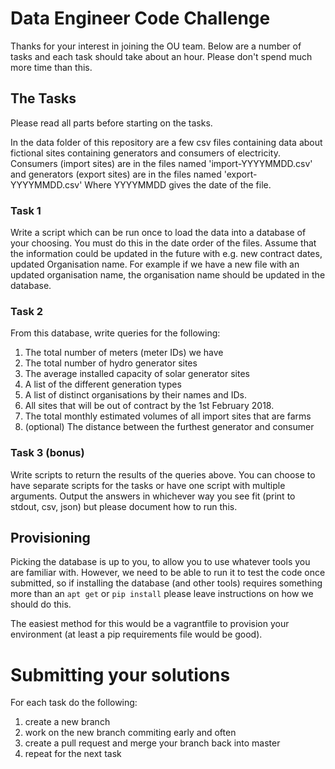 # Data Engineer Code Challenge

Thanks for your interest in joining the OU team. Below are a number of tasks
and each task should take about an hour. Please don't spend much more time 
than this.


## The Tasks

Please read all parts before starting on the tasks.

In the data folder of this repository are a few csv files containing data about
fictional sites containing generators and consumers of electricity. Consumers
(import sites) are in the files named 'import-YYYYMMDD.csv' and generators
(export sites) are in the files named 'export-YYYYMMDD.csv' Where YYYYMMDD
gives the date of the file.

### Task 1

Write a script which can be run once to load the data into a database of your
choosing. You must do this in the date order of the files. Assume that the
information could be updated in the future with e.g. new contract dates,
updated Organisation name. For example if we have a new file with an updated
organisation name, the organisation name should be updated in the database.


### Task 2

From this database, write queries for the following:

1) The total number of meters (meter IDs) we have
2) The total number of hydro generator sites
3) The average installed capacity of solar generator sites
4) A list of the different generation types
5) A list of distinct organisations by their names and IDs.
6) All sites that will be out of contract by the 1st February 2018.
7) The total monthly estimated volumes of all import sites that are farms
8) (optional) The distance between the furthest generator and consumer


### Task 3 (bonus)

Write scripts to return the results of the queries above. You can choose to
have separate scripts for the tasks or have one script with multiple arguments.
Output the answers in whichever way you see fit (print to stdout, csv, json)
but please document how to run this.


## Provisioning

Picking the database is up to you, to allow you to use whatever tools you are
familiar with. However, we need to be able to run it to test the code once
submitted, so if installing the database (and other tools) requires something
more than an `apt get` or `pip install` please leave instructions on how we
should do this.

The easiest method for this would be a vagrantfile to provision your
environment (at least a pip requirements file would be good).


# Submitting your solutions

For each task do the following:

1. create a new branch
2. work on the new branch commiting early and often
3. create a pull request and merge your branch back into master
4. repeat for the next task
